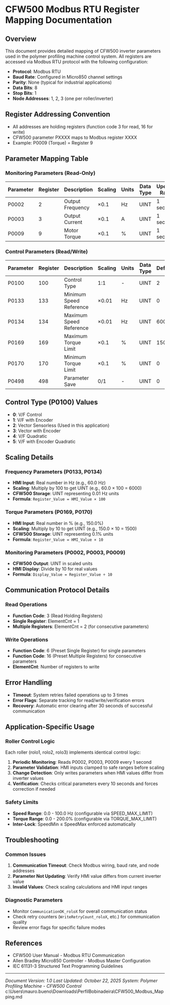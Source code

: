 # CFW500 Modbus RTU Register Mapping Documentation

## Overview

This document provides detailed mapping of CFW500 inverter parameters used in the polymer profiling machine control system. All registers are accessed via Modbus RTU protocol with the following configuration:

- **Protocol**: Modbus RTU
- **Baud Rate**: Configured in Micro850 channel settings
- **Parity**: None (typical for industrial applications)
- **Data Bits**: 8
- **Stop Bits**: 1
- **Node Addresses**: 1, 2, 3 (one per roller/inverter)

## Register Addressing Convention

- All addresses are holding registers (function code 3 for read, 16 for write)
- CFW500 parameter PXXXX maps to Modbus register XXXX
- Example: P0009 (Torque) = Register 9

## Parameter Mapping Table

### Monitoring Parameters (Read-Only)

| Parameter | Register | Description      | Scaling | Units | Data Type | Update Rate |
| --------- | -------- | ---------------- | ------- | ----- | --------- | ----------- |
| P0002     | 2        | Output Frequency | ×0.1    | Hz    | UINT      | 1 second    |
| P0003     | 3        | Output Current   | ×0.1    | A     | UINT      | 1 second    |
| P0009     | 9        | Motor Torque     | ×0.1    | %     | UINT      | 1 second    |

### Control Parameters (Read/Write)

| Parameter | Register | Description             | Scaling | Units | Data Type | Default | Range         |
| --------- | -------- | ----------------------- | ------- | ----- | --------- | ------- | ------------- |
| P0100     | 100      | Control Type            | 1:1     | -     | UINT      | 2       | 0-5           |
| P0133     | 133      | Minimum Speed Reference | ×0.01   | Hz    | UINT      | 0       | 0-SpeedMax    |
| P0134     | 134      | Maximum Speed Reference | ×0.01   | Hz    | UINT      | 6000    | SpeedMin-6500 |
| P0169     | 169      | Maximum Torque Limit    | ×0.1    | %     | UINT      | 1500    | 0-2000        |
| P0170     | 170      | Minimum Torque Limit    | ×0.1    | %     | UINT      | 0       | -2000-0       |
| P0498     | 498      | Parameter Save          | 0/1     | -     | UINT      | 0       | 0-1           |

## Control Type (P0100) Values

- **0**: V/F Control
- **1**: V/F with Encoder
- **2**: Vector Sensorless (Used in this application)
- **3**: Vector with Encoder
- **4**: V/F Quadratic
- **5**: V/F with Encoder Quadratic

## Scaling Details

### Frequency Parameters (P0133, P0134)

- **HMI Input**: Real number in Hz (e.g., 60.0 Hz)
- **Scaling**: Multiply by 100 to get UINT (e.g., 60.0 × 100 = 6000)
- **CFW500 Storage**: UINT representing 0.01 Hz units
- **Formula**: `Register_Value = HMI_Value × 100`

### Torque Parameters (P0169, P0170)

- **HMI Input**: Real number in % (e.g., 150.0%)
- **Scaling**: Multiply by 10 to get UINT (e.g., 150.0 × 10 = 1500)
- **CFW500 Storage**: UINT representing 0.1% units
- **Formula**: `Register_Value = HMI_Value × 10`

### Monitoring Parameters (P0002, P0003, P0009)

- **CFW500 Output**: UINT in scaled units
- **HMI Display**: Divide by 10 for real values
- **Formula**: `Display_Value = Register_Value ÷ 10`

## Communication Protocol Details

### Read Operations

- **Function Code**: 3 (Read Holding Registers)
- **Single Register**: ElementCnt = 1
- **Multiple Registers**: ElementCnt = 2 (for consecutive parameters)

### Write Operations

- **Function Code**: 6 (Preset Single Register) for single parameters
- **Function Code**: 16 (Preset Multiple Registers) for consecutive parameters
- **ElementCnt**: Number of registers to write

## Error Handling

- **Timeout**: System retries failed operations up to 3 times
- **Error Flags**: Separate tracking for read/write/verification errors
- **Recovery**: Automatic error clearing after 30 seconds of successful communication

## Application-Specific Usage

### Roller Control Logic

Each roller (rolo1, rolo2, rolo3) implements identical control logic:

1. **Periodic Monitoring**: Reads P0002, P0003, P0009 every 1 second
2. **Parameter Validation**: HMI inputs clamped to safe ranges before scaling
3. **Change Detection**: Only writes parameters when HMI values differ from inverter values
4. **Verification**: Checks critical parameters every 10 seconds and forces correction if needed

### Safety Limits

- **Speed Range**: 0.0 - 100.0 Hz (configurable via SPEED_MAX_LIMIT)
- **Torque Range**: 0.0 - 200.0% (configurable via TORQUE_MAX_LIMIT)
- **Inter-Lock**: SpeedMin ≤ SpeedMax enforced automatically

## Troubleshooting

### Common Issues

1. **Communication Timeout**: Check Modbus wiring, baud rate, and node addresses
2. **Parameter Not Updating**: Verify HMI value differs from current inverter value
3. **Invalid Values**: Check scaling calculations and HMI input ranges

### Diagnostic Parameters

- Monitor `CommunicationOK_roloX` for overall communication status
- Check retry counters (`WriteRetryCount_roloX`, etc.) for communication quality
- Review error flags for specific failure modes

## References

- CFW500 User Manual - Modbus RTU Communication
- Allen Bradley Micro850 Controller - Modbus Master Configuration
- IEC 61131-3 Structured Text Programming Guidelines

---

_Document Version: 1.0_
_Last Updated: October 22, 2025_
_System: Polymer Profiling Machine - CFW500 Control_</content>
<parameter name="filePath">c:\Users\mauro.bueno\Downloads\PerfilBobinadeira\CFW500_Modbus_Mapping.md
